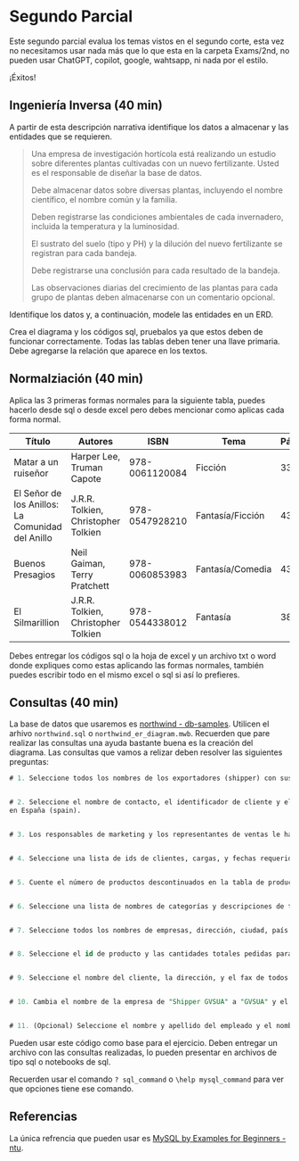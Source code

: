 # Segundo Parcial

Este segundo parcial evalua los temas vistos en el segundo corte, esta vez no necesitamos usar nada más que lo que esta en la carpeta Exams/2nd, no pueden usar ChatGPT, copilot, google, wahtsapp, ni nada por el estilo.

¡Éxitos!

## Ingeniería Inversa (40 min)

A partir de esta descripción narrativa identifique los datos a almacenar y las entidades que se requieren.


>Una empresa de investigación hortícola está realizando un estudio sobre diferentes plantas cultivadas con un nuevo fertilizante. Usted es el responsable de diseñar la base de datos.
>
>Debe almacenar datos sobre diversas plantas, incluyendo el nombre científico, el nombre común y la familia. 
>
>Deben registrarse las condiciones ambientales de cada invernadero, incluida la temperatura y la luminosidad. 
>
>El sustrato del suelo (tipo y PH) y la dilución del nuevo fertilizante se registran para cada bandeja.
>
>Debe registrarse una conclusión para cada resultado de la bandeja.
>
>Las observaciones diarias del crecimiento de las plantas para cada grupo de plantas deben almacenarse con un comentario opcional. 

Identifique los datos y, a continuación, modele las entidades en un ERD.

Crea el diagrama y los códigos sql, pruebalos ya que estos deben de funcionar correctamente. Todas las tablas deben tener una llave primaria. Debe agregarse la relación que aparece en los textos.


## Normalziación (40 min)

Aplica las 3 primeras formas normales para la siguiente tabla, puedes hacerlo desde sql o desde excel pero debes mencionar como aplicas cada forma normal.

| Título              | Autores                           | ISBN         | Tema       | Páginas | Editorial   |
|---------------------|-----------------------------------|--------------|------------|---------|-------------|
| Matar a un ruiseñor | Harper Lee, Truman Capote    | 978-0061120084 | Ficción    | 336     | HarperCollins |
| El Señor de los Anillos: La Comunidad del Anillo | J.R.R. Tolkien, Christopher Tolkien | 978-0547928210 | Fantasía/Ficción | 432 | Mariner Books |
| Buenos Presagios    | Neil Gaiman, Terry Pratchett     | 978-0060853983 | Fantasía/Comedia | 432 | William Morrow |
| El Silmarillion    | J.R.R. Tolkien, Christopher Tolkien | 978-0544338012 | Fantasía | 384     | Mariner Books |

Debes entregar los códigos sql o la hoja de excel y un archivo txt o word donde expliques como estas aplicando las formas normales, también puedes escribir todo en el mismo excel o sql si así lo prefieres.


## Consultas (40 min)

La base de datos que usaremos es [northwind - db-samples](https://github.com/harryho/db-samples/tree/master/mysql). Utilicen el arhivo `northwind.sql` o `northwind_er_diagram.mwb`. Recuerden que pare realizar las consultas una ayuda bastante buena es la creación del diagrama. Las consultas que vamos a relizar deben resolver las siguientes preguntas:

```sql
# 1. Seleccione todos los nombres de los exportadores (shipper) con sus números telefónicos de la tabla correspondiente a Exportadores.


# 2. Seleccione el nombre de contacto, el identificador de cliente y el nombre de la ciudad de todos los clientes
en España (spain).


# 3. Los responsables de marketing y los representantes de ventas le han pedido que seleccione todas las columnas disponibles en la tabla de proveedores <u>que tengan una región</u>, no valores nulos.


# 4. Seleccione una lista de ids de clientes, cargas, y fechas requeridas de la tabla de pedidos (orders) con fechas requeridas (requiere date) entre el mes de agosto y septiembre de 2006 y con cargas inferiores (Freight) a 80 unidades. Usar comando `BETWEEN` o `IF` para las fechas.


# 5. Cuente el número de productos descontinuados en la tabla de productos. Usar comando `Count`.


# 6. Seleccione una lista de nombres de categorías y descripciones de todas las categorías que terminen por "ts" de la tabla Categorías. Usar el comando `like` y el operador `%`.


# 7. Seleccione todos los nombres de empresas, dirección, ciudad, país y código postal de la tabla de proveedores con la palabra «rue» en su dirección. La lista debe estar ordenada alfabéticamente descendientemente por el nombre de la ciudad. Use los mismos comandos del ejercicio 6.


# 8. Seleccione el id de producto y las cantidades totales pedidas para cada id de producto en la tabla Detalles del Pedido. Utilicen el comando `ORDER BY` Y `SUM`.


# 9. Seleccione el nombre del cliente, la dirección, y el fax de todos los clientes con pedidos que se enviaron utilizando Shipper ZHISN. Utilicen el comando `INNER JOIN`.


# 10. Cambia el nombre de la empresa de "Shipper GVSUA" a "GVSUA" y el número de teléfono a tu propio número incluyendo el (+57) en la tabla exportadores (shipper). Para mayor facilidad revisa cual es el id de ese exportador y haz la actualización usando ese id. Utiliza los comandos `UPDATE` and `SET`.


# 11. (Opcional) Seleccione el nombre y apellido del empleado y el nombre del cliente para los pedidos enviados por la empresa «GVSUA» a clientes residentes en Bruselas. Utilicen el comando `JOIN`


```

Pueden usar este código como base para el ejercicio. Deben entregar un archivo con las consultas realizadas, lo pueden presentar en archivos de tipo sql o notebooks de sql.

Recuerden usar el comando `? sql_command` o `\help mysql_command` para ver que opciones tiene ese comando.

## Referencias

La única refrencia que pueden usar es [MySQL by Examples for Beginners - ntu](https://www3.ntu.edu.sg/home/ehchua/programming/sql/MySQL_Beginner.html).
